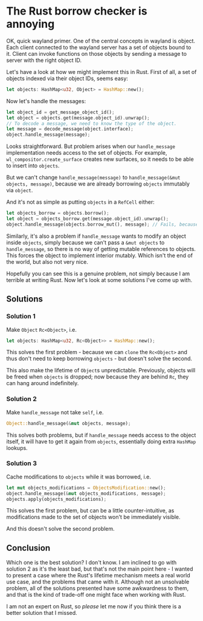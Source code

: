 # The Rust borrow checker is annoying

OK, quick wayland primer. One of the central concepts in wayland is object. Each client connected to the wayland server has a set of objects bound to it. Client can invoke functions on those objects by sending a message to server with the right object ID.

Let's have a look at how we might implement this in Rust. First of all, a set of objects indexed via their object IDs, seems easy:

```rust
let objects: HashMap<u32, Object> = HashMap::new();
```

Now let's handle the messages:

```rust
let object_id = get_message_object_id();
let object = objects.get(message.object_id).unwrap();
// To decode a message, we need to know the type of the object.
let message = decode_message(object.interface);
object.handle_message(message);
```

Looks straightforward. But problem arises when our `handle_message` implementation needs access to the set of objects. For example, `wl_compositor.create_surface` creates new surfaces, so it needs to be able to insert into `objects`.

But we can't change `handle_message(message)` to `handle_message(&mut objects, message)`, because we are already borrowing `objects` immutably via `object`.

And it's not as simple as putting `objects` in a `RefCell` either:

```rust
let objects_borrow = objects.borrow();
let object = objects_borrow.get(message.object_id).unwrap();
object.handle_message(objects.borrow_mut(), message); // Fails, because a borrow already exists
```

Similarly, it's also a problem if `handle_message` wants to modify an object inside `objects`, simply because we can't pass a `&mut objects` to `handle_message`, so there is no way of getting mutable references to objects. This forces the object to implement interior mutably. Which isn't the end of the world, but also not very nice.

Hopefully you can see this is a genuine problem, not simply because I am terrible at writing Rust. Now let's look at some solutions I've come up with.

## Solutions

### Solution 1

Make `Object` `Rc<Object>`, i.e.

```rust
let objects: HashMap<u32, Rc<Object>> = HashMap::new();
```

This solves the first problem - because we can `clone` the `Rc<Object>` and thus don't need to keep borrowing `objects` - but doesn't solve the second.

This also make the lifetime of `Object`s unpredictable. Previously, objects will be freed when `objects` is dropped; now because they are behind `Rc`, they can hang around indefinitely.

### Solution 2

Make `handle_message` not take `self`, i.e.

```rust
Object::handle_message(&mut objects, message);
```

This solves both problems, but if `handle_message` needs access to the object itself, it will have to get it again from `objects`, essentially doing extra `HashMap` lookups.

### Solution 3

Cache modifications to `objects` while it was borrowed, i.e.

```rust
let mut objects_modifications = ObjectsModification::new();
object.handle_message(&mut objects_modifications, message);
objects.apply(objects_modifications);
```

This solves the first problem, but can be a little counter-intuitive, as modifications made to the set of objects won't be immediately visible.

And this doesn't solve the second problem.

## Conclusion

Which one is the best solution? I don't know. I am inclined to go with solution 2 as it's the least bad, but that's not the main point here - I wanted to present a case where the Rust's lifetime mechanism meets a real world use case, and the problems that came with it. Although not an unsolvable problem, all of the solutions presented have some awkwardness to them, and that is the kind of trade-off one might face when working with Rust.

I am not an expert on Rust, so _please_ let me now if you think there is a better solution that I missed.


